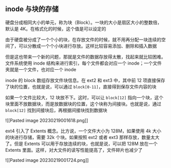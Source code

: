 ## inode 与块的存储

硬盘分成相同大小的单元，称为块（Block）。一块的大小是扇区大小的整数倍，默认是 4K。在格式化的时候，这个值是可以设定的

由于硬盘被分成了一个个小的块，在存放文件的时候，就不用再分配一块连续的空间了，可以分散成一个个小块进行存放。这样比较容易添加、删除和插入数据

但是这也带来一个新的问题，那就是文件的数据存放得太散，找起来就比较困难。文件系统使用 inode 结构来进行索引，每个文件都会对应一个 inode；一个文件夹就是一个文件，也对应一个 inode

inode 的 block 数组存放文件块信息。在 ext2 和 ext3 中，其中前 12 项直接保存了块的位置，也就是说，可以通过 `block[0-11]`，直接得到保存文件内容的块

如果一个文件比较大，12 块放不下。这时，可以让 `block[12]` 指向一个块，这个块里面不放数据块，而是放数据块的位置，这个块称为间接块。也就是说，通过 `block[12]` 找到间接块后，再根据间接块找到数据块

![[Pasted image 20230219001618.png]]

ext4 引入了 Extents 概念。比方说，一个文件大小为 128M，如果使用 4k 大小的块进行存储，需要 32k 个块。如果按照 ext2 或者 ext3 那样存放，数量太大了。但是 Extents 可以用于存放连续的块，也就是说，可以把 128M 放在一个 Extents 里面。这样，对大文件的读写性能提高了，文件碎片也减少了

![[Pasted image 20230219001724.png]]
